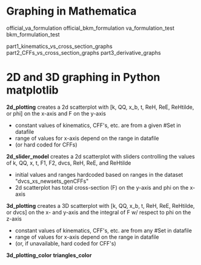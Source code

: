 # Graphing in Mathematica

official_va_formulation
official_bkm_formulation
va_formulation_test
bkm_formulation_test

part1_kinematics_vs_cross_section_graphs
part2_CFFs_vs_cross_section_graphs
part3_derivative_graphs

# 2D and 3D graphing in Python matplotlib

**2d_plotting** 
creates a 2d scatterplot with [k, QQ, x_b, t, ReH, ReE, ReHtilde, or phi]
on the x-axis and F on the y-axis

 * constant values of kinematics, CFF's, etc. are from a given #Set in datafile
 * range of values for x-axis depend on the range in datafile
 * (or hard coded for CFFs)

**2d_slider_model**
creates a 2d scatterplot with sliders controlling the values of k, QQ, x, t, F1, F2, dvcs, ReH, ReE, and ReHtilde
 * initial values and ranges hardcoded based on ranges in the dataset "dvcs_xs_newsets_genCFFs"
 * 2d scatterplot has total cross-section (F) on the y-axis and phi on the x-axis

**3d_plotting**
creates a 3D scatterplot with [k, QQ, x_b, t, ReH, ReE, ReHtilde, or dvcs]
on the x- and y-axis and the integral of F w/ respect to phi on the z-axis

 * constant values of kinematics, CFF's, etc. are from any #Set in datafile
 * range of values for x-axis depend on the range in datafile
 * (or, if unavailable, hard coded for CFF's)

**3d_plotting_color**
**triangles_color**
